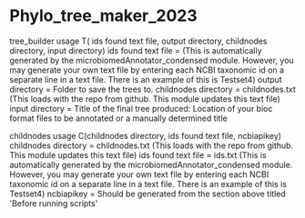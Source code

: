 # Phylo_tree_maker_2023

tree_builder usage T( ids found text file, output directory, childnodes directory, input directory) ids found text file = (This is automatically generated by the microbiomedAnnotator_condensed module. However, you may generate your own text file by entering each NCBI taxonomic id on a separate line in a text file. There is an example of this is Testset4) output directory = Folder to save the trees to. childnodes directory = childnodes.txt (This loads with the repo from github. This module updates this text file) input directory = Title of the final tree produced: Location of your bioc format files to be annotated or a manually determined title

childnodes usage C(childnodes directory, ids found text file, ncbiapikey) childnodes directory = childnodes.txt (This loads with the repo from github. This module updates this text file) ids found text file = ids.txt (This is automatically generated by the microbiomedAnnotator_condensed module. However, you may generate your own text file by entering each NCBI taxonomic id on a separate line in a text file. There is an example of this is Testset4) ncbiapikey = Should be generated from the section above titled 'Before running scripts'
